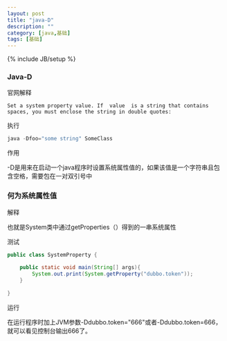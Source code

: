 ```yaml
---
layout: post
title: "java-D"
description: ""
category: [java,基础]
tags: [基础]
---
```

{% include JB/setup %}



### Java-D

官网解释

```
Set a system property value. If  value  is a string that contains spaces, you must enclose the string in double quotes:
```

执行

 ```java
java -Dfoo="some string" SomeClass
 ```

作用

-D是用来在启动一个java程序时设置系统属性值的，如果该值是一个字符串且包含空格，需要包在一对双引号中

### 何为系统属性值

解释

也就是System类中通过getProperties（）得到的一串系统属性

测试

```java
public class SystemProperty {
 
    public static void main(String[] args){
        System.out.print(System.getProperty("dubbo.token"));
    }
 
}
```

运行

在运行程序时加上JVM参数-Ddubbo.token="666"或者-Ddubbo.token=666，就可以看见控制台输出666了。

